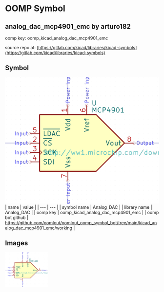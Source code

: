 # OOMP Symbol  
## analog_dac_mcp4901_emc  by arturo182  
  
oomp key: oomp_kicad_analog_dac_mcp4901_emc  
  
source repo at: [https://gitlab.com/kicad/libraries/kicad-symbols](https://gitlab.com/kicad/libraries/kicad-symbols)  
## Symbol  
  
[![working.png](working_600.png)](working.png)  
| name | value | 
| --- | --- | 
| symbol name | Analog_DAC | 
| library name | Analog_DAC | 
| oomp key | oomp_kicad_analog_dac_mcp4901_emc | 
| oomp bot github | https://github.com/oomlout/oomlout_oomp_symbol_bot/tree/main/kicad_analog_dac_mcp4901_emc/working | 
## Images  
  
[![working.png](working_140.png)](working.png)  
